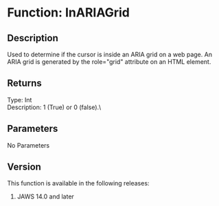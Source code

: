 # Function: InARIAGrid

## Description

Used to determine if the cursor is inside an ARIA grid on a web page. An
ARIA grid is generated by the role=\"grid\" attribute on an HTML
element.

## Returns

Type: Int\
Description: 1 (True) or 0 (false).\

## Parameters

No Parameters

## Version

This function is available in the following releases:

1.  JAWS 14.0 and later
